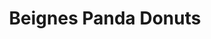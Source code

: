 ---
title: "Beignes Panda Donuts"
url: /sainte-anne-de-bellevue/beignes-panda-donuts/
shop: pastry
---